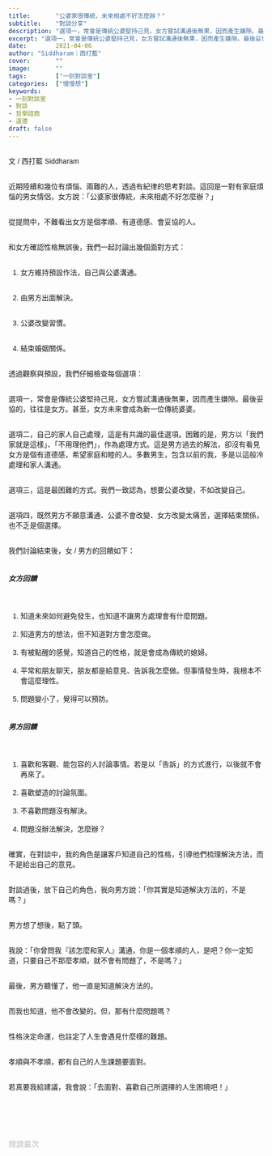 ```yaml
---
title:       "公婆家很傳統，未來相處不好怎麼辦？"
subtitle:    "對談分享"
description: "選項一，常會是傳統公婆堅持己見，女方嘗試溝通後無果，因而產生嫌隙。最後妥協的，往往是女方。甚至，女方未來會成為新一位傳統婆婆..."
excerpt: "選項一，常會是傳統公婆堅持己見，女方嘗試溝通後無果，因而產生嫌隙。最後妥協的，往往是女方。甚至，女方未來會成為新一位傳統婆婆..."
date:        2021-04-06
author: "Siddharam｜西打藍"
cover:       ""
image:       ""
tags:        ["一刻對談室"]
categories:  ["慢慢想"]
keywords:
- 一刻對談室
- 對談
- 哲學諮商
- 道德
draft: false
---
```


<article style="font-family: 'Noto Sans TC', '微軟正黑體', sans-serif; font-weight: 300;">

<br>文 / 西打藍 Siddharam<br><br>

近期陸續和幾位有煩惱、兩難的人，透過有紀律的思考對談。這回是一對有家庭煩惱的男女情侶，女方說：「公婆家很傳統，未來相處不好怎麼辦？」<br><br>

從提問中，不難看出女方是個孝順、有道德感、會妥協的人。<br><br>

和女方確認性格無誤後，我們一起討論出幾個面對方式：<br><br>

1. 女方維持預設作法，自己與公婆溝通。<br><br>

2. 由男方出面解決。<br><br>

3. 公婆改變習慣。<br><br>

4. 結束婚姻關係。<br><br>

透過觀察與預設，我們仔細檢查每個選項：<br><br>

選項一，常會是傳統公婆堅持己見，女方嘗試溝通後無果，因而產生嫌隙。最後妥協的，往往是女方。甚至，女方未來會成為新一位傳統婆婆。<br><br>

選項二，自己的家人自己處理，這是有共識的最佳選項。困難的是，男方以「我們家就是這樣」、「不用理他們」，作為處理方式。這是男方過去的解法，卻沒有看見女方是個有道德感，希望家庭和睦的人。多數男生，包含以前的我，多是以這般冷處理和家人溝通。<br><br>

選項三，這是最困難的方式。我們一致認為，想要公婆改變，不如改變自己。<br><br>

選項四，既然男方不願意溝通、公婆不會改變、女方改變太痛苦，選擇結束關係，也不乏是個選擇。<br><br>

我們討論結束後，女 / 男方的回饋如下：<br><br>

<h5 class="article-h1-color">女方回饋</h5><br>

1. 知道未來如何避免發生，也知道不讓男方處理會有什麼問題。<br><br>
2. 知道男方的想法，但不知道對方會怎麼做。<br><br>
3. 有被點醒的感覺，知道自己的性格，就是會成為傳統的媳婦。<br><br>
4. 平常和朋友聊天，朋友都是給意見、告訴我怎麼做。但事情發生時，我根本不會這麼理性。<br><br>
5. 問題變小了，覺得可以預防。<br><br>

<h5 class="article-h1-color">男方回饋</h5><br>

1. 喜歡和客觀、能包容的人討論事情。若是以「告訴」的方式進行，以後就不會再來了。<br><br>
2. 喜歡塑造的討論氛圍。<br><br>
3. 不喜歡問題沒有解決。<br><br>
4. 問題沒辦法解決，怎麼辦？<br><br>

確實，在對談中，我的角色是讓客戶知道自己的性格，引導他們梳理解決方法，而不是給出自己的意見。<br><br>

對談過後，放下自己的角色，我向男方說：「你其實是知道解決方法的，不是嗎？」<br><br>

男方想了想後，點了頭。<br><br>

我說：「你曾問我『該怎麼和家人』溝通，你是一個孝順的人，是吧？你一定知道，只要自己不那麼孝順，就不會有問題了，不是嗎？」<br><br>

最後，男方聽懂了，他一直是知道解決方法的。<br><br>

而我也知道，他不會改變的。但，那有什麼問題嗎？<br><br>

性格決定命運，也註定了人生會遇見什麼樣的難題。<br><br>

孝順與不孝順，都有自己的人生課題要面對。<br><br>

若真要我給建議，我會說：「去面對、喜歡自己所選擇的人生困境吧！」<br><br>



<br><br><br>

</article>

<div style="color: #bfbfbf; font-size: 15px;" id="busuanzi_container_page_pv">
  閱讀量<span id="busuanzi_value_page_pv"></span>次
</div>

<script src="../../js/post.js"></script>





